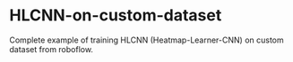 # HLCNN-on-custom-dataset
Complete example of training HLCNN (Heatmap-Learner-CNN) on custom dataset from roboflow.
